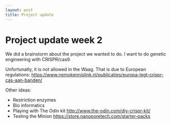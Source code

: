 ```yaml
---
layout: post
title: Project update
---
```


# Project update week 2

We did a brainstorm about the project we wanted to do.
I want to do genetic engineering with CRISPR/cas9.

Unfortunatly, it is not allowed in the Waag. 
That is due to European regulations: <https://www.nemokennislink.nl/publicaties/europa-legt-crispr-cas-aan-banden/>

Other ideas:
* Restriction enzymes 
* Bio informatics
* Playing with The Odin kit <http://www.the-odin.com/diy-crispr-kit/>
* Testing the Minion <https://store.nanoporetech.com/starter-packs>
